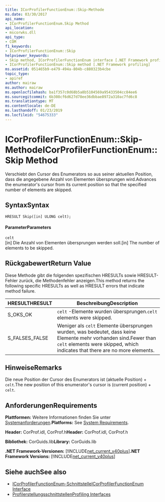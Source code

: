 ```yaml
---
title: ICorProfilerFunctionEnum::Skip-Methode
ms.date: 03/30/2017
api_name:
- ICorProfilerFunctionEnum.Skip Method
api_location:
- mscorwks.dll
api_type:
- COM
f1_keywords:
- ICorProfilerFunctionEnum::Skip
helpviewer_keywords:
- Skip method, ICorProfilerFunctionEnum interface [.NET Framework profiling]
- ICorProfilerFunctionEnum::Skip method [.NET Framework profiling]
ms.assetid: 051465b9-e479-494a-804b-c880323b4cbe
topic_type:
- apiref
author: mairaw
ms.author: mairaw
ms.openlocfilehash: ba1f357c0d68b5a8b5104569a95433504cc84ee6
ms.sourcegitcommit: 6b308cf6d627d78ee36dbbae8972a310ac7fd6c8
ms.translationtype: MT
ms.contentlocale: de-DE
ms.lasthandoff: 01/23/2019
ms.locfileid: "54675333"
---
```

# <a name="icorprofilerfunctionenumskip-method"></a><span data-ttu-id="fe87f-102">ICorProfilerFunctionEnum::Skip-Methode</span><span class="sxs-lookup"><span data-stu-id="fe87f-102">ICorProfilerFunctionEnum::Skip Method</span></span>
<span data-ttu-id="fe87f-103">Verschiebt den Cursor des Enumerators so aus seiner aktuellen Position, dass die angegebene Anzahl von Elementen übersprungen wird.</span><span class="sxs-lookup"><span data-stu-id="fe87f-103">Advances the enumerator's cursor from its current position so that the specified number of elements are skipped.</span></span>  
  
## <a name="syntax"></a><span data-ttu-id="fe87f-104">Syntax</span><span class="sxs-lookup"><span data-stu-id="fe87f-104">Syntax</span></span>  
  
```  
HRESULT Skip([in] ULONG celt);  
```  
  
#### <a name="parameters"></a><span data-ttu-id="fe87f-105">Parameter</span><span class="sxs-lookup"><span data-stu-id="fe87f-105">Parameters</span></span>  
 `celt`  
 <span data-ttu-id="fe87f-106">[in] Die Anzahl von Elementen übersprungen werden soll.</span><span class="sxs-lookup"><span data-stu-id="fe87f-106">[in] The number of elements to be skipped.</span></span>  
  
## <a name="return-value"></a><span data-ttu-id="fe87f-107">Rückgabewert</span><span class="sxs-lookup"><span data-stu-id="fe87f-107">Return Value</span></span>  
 <span data-ttu-id="fe87f-108">Diese Methode gibt die folgenden spezifischen HRESULTs sowie HRESULT-Fehler zurück, die Methodenfehler anzeigen.</span><span class="sxs-lookup"><span data-stu-id="fe87f-108">This method returns the following specific HRESULTs as well as HRESULT errors that indicate method failure.</span></span>  
  
|<span data-ttu-id="fe87f-109">HRESULT</span><span class="sxs-lookup"><span data-stu-id="fe87f-109">HRESULT</span></span>|<span data-ttu-id="fe87f-110">Beschreibung</span><span class="sxs-lookup"><span data-stu-id="fe87f-110">Description</span></span>|  
|-------------|-----------------|  
|<span data-ttu-id="fe87f-111">S_OK</span><span class="sxs-lookup"><span data-stu-id="fe87f-111">S_OK</span></span>|<span data-ttu-id="fe87f-112">`celt` -Elemente wurden übersprungen.</span><span class="sxs-lookup"><span data-stu-id="fe87f-112">`celt` elements were skipped.</span></span>|  
|<span data-ttu-id="fe87f-113">S_FALSE</span><span class="sxs-lookup"><span data-stu-id="fe87f-113">S_FALSE</span></span>|<span data-ttu-id="fe87f-114">Weniger als `celt` Elemente übersprungen wurden, was bedeutet, dass keine Elemente mehr vorhanden sind.</span><span class="sxs-lookup"><span data-stu-id="fe87f-114">Fewer than `celt` elements were skipped, which indicates that there are no more elements.</span></span>|  
  
## <a name="remarks"></a><span data-ttu-id="fe87f-115">Hinweise</span><span class="sxs-lookup"><span data-stu-id="fe87f-115">Remarks</span></span>  
 <span data-ttu-id="fe87f-116">Die neue Position der Cursor des Enumerators ist (aktuelle Position) + `celt`.</span><span class="sxs-lookup"><span data-stu-id="fe87f-116">The new position of this enumerator's cursor is (current position) + `celt`.</span></span>  
  
## <a name="requirements"></a><span data-ttu-id="fe87f-117">Anforderungen</span><span class="sxs-lookup"><span data-stu-id="fe87f-117">Requirements</span></span>  
 <span data-ttu-id="fe87f-118">**Plattformen:** Weitere Informationen finden Sie unter [Systemanforderungen](../../../../docs/framework/get-started/system-requirements.md).</span><span class="sxs-lookup"><span data-stu-id="fe87f-118">**Platforms:** See [System Requirements](../../../../docs/framework/get-started/system-requirements.md).</span></span>  
  
 <span data-ttu-id="fe87f-119">**Header:** CorProf.idl, CorProf.h</span><span class="sxs-lookup"><span data-stu-id="fe87f-119">**Header:** CorProf.idl, CorProf.h</span></span>  
  
 <span data-ttu-id="fe87f-120">**Bibliothek:** CorGuids.lib</span><span class="sxs-lookup"><span data-stu-id="fe87f-120">**Library:** CorGuids.lib</span></span>  
  
 <span data-ttu-id="fe87f-121">**.NET Framework-Versionen:** [!INCLUDE[net_current_v40plus](../../../../includes/net-current-v40plus-md.md)]</span><span class="sxs-lookup"><span data-stu-id="fe87f-121">**.NET Framework Versions:** [!INCLUDE[net_current_v40plus](../../../../includes/net-current-v40plus-md.md)]</span></span>  
  
## <a name="see-also"></a><span data-ttu-id="fe87f-122">Siehe auch</span><span class="sxs-lookup"><span data-stu-id="fe87f-122">See also</span></span>
- [<span data-ttu-id="fe87f-123">ICorProfilerFunctionEnum-Schnittstelle</span><span class="sxs-lookup"><span data-stu-id="fe87f-123">ICorProfilerFunctionEnum Interface</span></span>](../../../../docs/framework/unmanaged-api/profiling/icorprofilerfunctionenum-interface.md)
- [<span data-ttu-id="fe87f-124">Profilerstellungsschnittstellen</span><span class="sxs-lookup"><span data-stu-id="fe87f-124">Profiling Interfaces</span></span>](../../../../docs/framework/unmanaged-api/profiling/profiling-interfaces.md)
